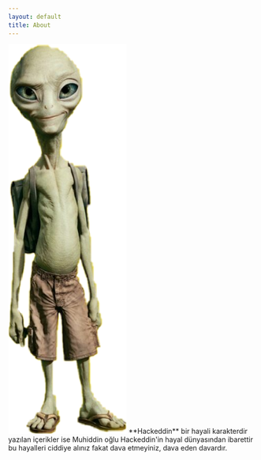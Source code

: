 ```yaml
---
layout: default
title: About
---
```



<img src="/images/paul.png" class="right" />
**Hackeddin** bir hayali karakterdir yazılan içerikler ise Muhiddin oğlu Hackeddin'in hayal dünyasından ibarettir bu hayalleri ciddiye alınız fakat dava etmeyiniz, dava eden davardır.

